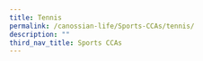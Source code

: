 ```yaml
---
title: Tennis
permalink: /canossian-life/Sports-CCAs/tennis/
description: ""
third_nav_title: Sports CCAs
---
```

